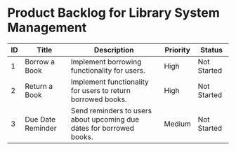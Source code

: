 # Product Backlog for Library System Management
| ID | Title                          | Description                                                          | Priority | Status      |
|----|--------------------------------|----------------------------------------------------------------------|----------|-------------|
| 1  | Borrow a Book                  | Implement borrowing functionality for users.                         | High     | Not Started |
| 2  | Return a Book                  | Implement functionality for users to return borrowed books.          | High     | Not Started |
| 3  | Due Date Reminder              | Send reminders to users about upcoming due dates for borrowed books. | Medium   | Not Started |
